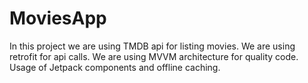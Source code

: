 # MoviesApp
In this project we are using TMDB api for listing movies.
We are using retrofit for api calls.
We are using MVVM architecture for quality code.
Usage of Jetpack components and offline caching.
